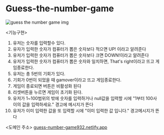 # Guess-the-number-game
![guess the number game img](https://github.com/pueser/Guess-the-number-game/assets/117990884/270fe703-0110-4e84-8c90-ad4363e4474f)

<기능구현>
1. 유저는 숫자를 입력할수 있다.
2. 유자가 입력한 숫자가 컴퓨터가 뽑은 숫자보다 적으면 UP! 이라고 알려준다
3. 유저가 입력한 숫자가 컴퓨터가 뽑은 숫자보다 크면 DOWN!이라고 알려준다
4. 유저가 입력한 숫자가 컴퓨터가 뽑은 숫자와 일치하면, That's right이라고 뜨고 게임종료한다.
5. 유저는 총 5번의 기회가 있다. 
6. 기회가 0번이 되었을 때 gamover이라고 뜨고 게임종료한다.
7. 게임이 종료되면 버튼은 비활성화 된다
8. 리셋버튼을 누르면 게임이 초기화 된다.
9. 유저가 1~100범위의 밖에 숫자를 입력하거나 null값을 입력할 시에 "1부터 100사이의 값을 입력하세요." 경고에 메시지가 뜬다
10. 유저가 이미 입력한 값을 또 입력할 시에 "이미 입력한 값 입니다." 경고메시지가 뜬다

<도메인 주소>
[guess-number-game932.netlify.app](https://guess-number-game932.netlify.app/)
